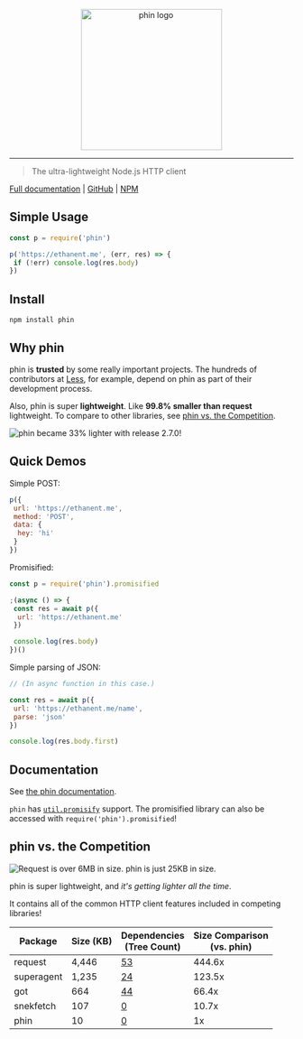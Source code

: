 <p align="center" style="text-align: center"><img src="https://raw.githubusercontent.com/ethanent/phin/master/media/phin-textIncluded.png" width="250" alt="phin logo"/></p>

---

> The ultra-lightweight Node.js HTTP client

[Full documentation](https://ethanent.github.io/phin/) | [GitHub](https://github.com/ethanent/phin) | [NPM](https://www.npmjs.com/package/phin)

## Simple Usage

```javascript
const p = require('phin')

p('https://ethanent.me', (err, res) => {
 if (!err) console.log(res.body)
})
```

## Install

```
npm install phin
```

## Why phin

phin is **trusted** by some really important projects. The hundreds of contributors at [Less](https://github.com/less/less.js), for example, depend on phin as part of their development process.

Also, phin is super **lightweight**. Like **99.8% smaller than request** lightweight. To compare to other libraries, see [phin vs. the Competition](https://github.com/ethanent/phin/blob/master/README.md#phin-vs-the-competition).

<img src="https://pbs.twimg.com/media/DSPF9TaUQAA0tIe.jpg:large" alt="phin became 33% lighter with release 2.7.0!"/>

## Quick Demos

Simple POST:

```javascript
p({
 url: 'https://ethanent.me',
 method: 'POST',
 data: {
  hey: 'hi'
 }
})
```

Promisified:

```javascript
const p = require('phin').promisified
```

```javascript
;(async () => {
 const res = await p({
  url: 'https://ethanent.me'
 })

 console.log(res.body)
})()
```

Simple parsing of JSON:

```javascript
// (In async function in this case.)

const res = await p({
 url: 'https://ethanent.me/name',
 parse: 'json'
})

console.log(res.body.first)
```

## Documentation

See [the phin documentation](https://ethanent.github.io/phin/).

`phin` has [`util.promisify`](https://nodejs.org/dist/latest-v8.x/docs/api/util.html#util_util_promisify_original) support. The promisified library can also be accessed with `require('phin').promisified`!

## phin vs. the Competition

<img src="https://pbs.twimg.com/media/DSLU_UcUEAI4bgc.jpg:large" alt="Request is over 6MB in size. phin is just 25KB in size."/>

phin is super lightweight, and *it's getting lighter all the time*.

It contains all of the common HTTP client features included in competing libraries!

Package | Size (KB) | Dependencies<br />(Tree Count) | Size Comparison<br />(vs. phin)
--- | --- | --- | ---
request | 4,446 | [53](http://npm.anvaka.com/#/view/2d/request) | 444.6x
superagent | 1,235 | [24](http://npm.anvaka.com/#/view/2d/superagent) | 123.5x
got | 664 | [44](http://npm.anvaka.com/#/view/2d/got) | 66.4x
snekfetch | 107 | [0](http://npm.anvaka.com/#/view/2d/snekfetch) | 10.7x
phin | 10 | [0](http://npm.anvaka.com/#/view/2d/phin) | 1x
